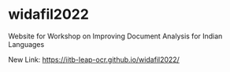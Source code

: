 # widafil2022
Website for Workshop on Improving Document Analysis for Indian Languages

New Link: https://iitb-leap-ocr.github.io/widafil2022/
